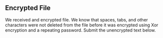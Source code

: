 Encrypted File
----------
We received and encrypted file.  We know that spaces, tabs, and other characters were not deleted from the file before it was encrypted using Xor encryption and a repeating password.  Submit the unencrypted text below.